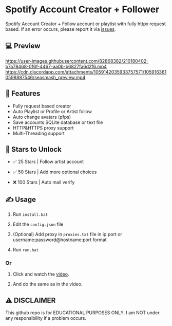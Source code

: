 # Spotify Account Creator + Follower 
 Spotify Account Creator + Follow account or playlist with fully httpx request based. If an error occurs, please report it via [issues](https://github.com/seadhy/Spotify-Account-Creator/issues/new).

## 💻 Preview

https://user-images.githubusercontent.com/82868382/210180402-b7a78468-0f6f-4467-aa0b-b6827fa6d2f6.mp4
https://cdn.discordapp.com/attachments/1059142035933757571/1059163610598887546/seasmash_preview.mp4

## 👾 Features
- Fully request based creator
- Auto Playlist or Profile or Artist follow
- Auto change avatars (pfps)
- Save accounts SQLite database or text file
- HTTP&HTTPS proxy support
- Multi-Threading support

## 🌟 Stars to Unlock

- ✅ 25 Stars | Follow artist account

- ✅ 50 Stars | Add more optional choices

- ❌ 100 Stars | Auto mail verify 

## ✍️ Usage
1. Run `install.bat`

2. Edit the `config.json` file

3. (Optional) Add proxy in `proxies.txt` file in ip:port or username:password@hostname:port format 

4. Run `run.bat`

  ### Or
  
 1. Click and watch the [video](https://streamable.com/v4ooti). 
 
 2. And do the same as in the video.

## ⚠️ DISCLAIMER
This github repo is for EDUCATIONAL PURPOSES ONLY. I am NOT under any responsibility if a problem occurs.
